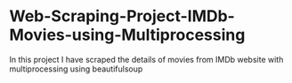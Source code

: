 # Web-Scraping-Project-IMDb-Movies-using-Multiprocessing
In this project I have scraped the details of movies from IMDb website with multiprocessing using beautifulsoup
